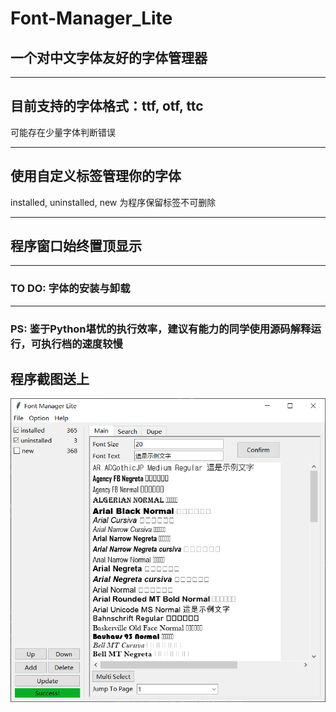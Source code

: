 # Font-Manager_Lite
## 一个对中文字体友好的字体管理器
---

## 目前支持的字体格式：ttf, otf, ttc  
可能存在少量字体判断错误

---
## 使用自定义标签管理你的字体
installed, uninstalled, new 为程序保留标签不可删除

---
## 程序窗口始终置顶显示

---
### TO DO: 字体的安装与卸载

---
### PS: 鉴于Python堪忧的执行效率，建议有能力的同学使用源码解释运行，可执行档的速度较慢

## 程序截图送上  
![](doc/snapshot.png)
